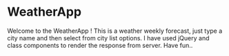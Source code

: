 # WeatherApp
Welcome to the WeatherApp ! This is a weather weekly forecast,
just type a city name and then select from city list options.
I have used jQuery and class components to render the response from server.
Have fun..
